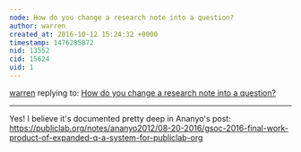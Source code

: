 ```yaml
---
node: How do you change a research note into a question?
author: warren
created_at: 2016-10-12 15:24:32 +0000
timestamp: 1476285872
nid: 13552
cid: 15624
uid: 1
---
```




[warren](../profile/warren) replying to: [How do you change a research note into a question?](../notes/pdhixenbaugh/10-12-2016/how-do-you-change-a-research-note-into-a-question)

----
Yes! I believe it's documented pretty deep in Ananyo's post: https://publiclab.org/notes/ananyo2012/08-20-2016/gsoc-2016-final-work-product-of-expanded-q-a-system-for-publiclab-org